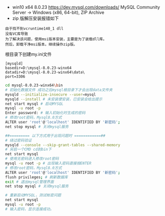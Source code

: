 

- win10 x64 8.0.23
https://dev.mysql.com/downloads/
MySQL Community Server -> Windows (x86, 64-bit), ZIP Archive
- zip 版解压安装报错如下

```
由于找不到vcruntime140_1 dll
没有VC库导致
为了解决该问题，使用msi版本安装，主要是为了装载dll库。
然后，卸载干净msi版本。继续操作zip版。

```
根目录下创建my.ini文件
```
[mysqld]
basedir=D:\mysql-8.0.23-winx64
datadir=D:\mysql-8.0.23-winx64\data\
port=3306
```

```bash
cd mysql-8.0.23-winx64\bin
# 初始化数据文件 成功之后mysql根目录下才会出现data文件夹
mysqld --initialize-insecure --user=mysql
mysqld --install # 未安装便安装，已安装会给出提示
net start mysql # 启动MYSQL
mysql -u root -p 
Enter password: # 输入初始化时生成的密码
# 修改root密码，Mysql8.0方式
ALTER user 'root'@'localhost' IDENTIFIED BY '新密码';
net stop mysql # 关闭mysql服务

##========= 以下方式用于出现问题时 ============##
# 绕过密码验证
mysqld --console --skip-grant-tables --shared-memory
# 另启一个CMD cd到bin下
net start mysql
# 使用无密码进入修改root密码
mysql -u root -p # 出现输入密码直接按ENTER
# 修改root密码，Mysql8.0方式
ALTER user 'root'@'localhost' IDENTIFIED BY '新密码';
flush privileges; # 刷新数据库
exit # 退出mysql管理界面
net stop mysql # 关闭mysql服务

# 重新启动MYSQL，测试帐密问题
net start mysql
mysql -u root -p
# 输入密码，显示连接成功。
```